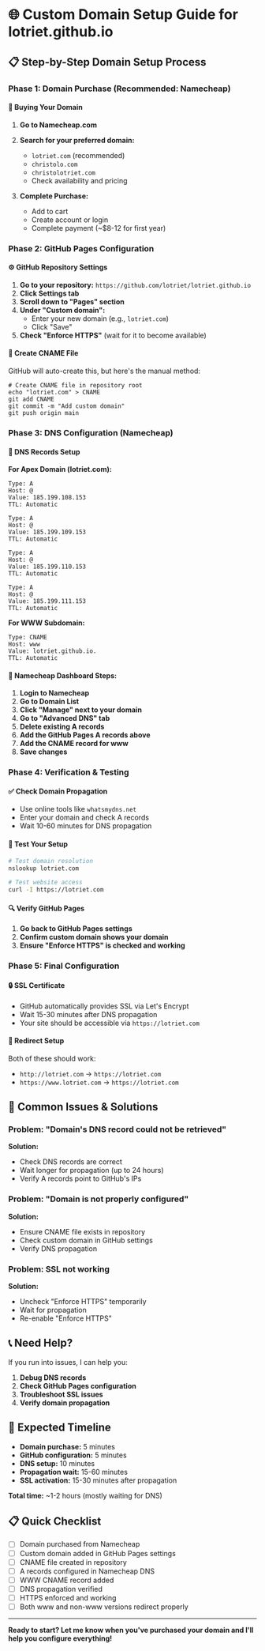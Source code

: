 # 🌐 Custom Domain Setup Guide for lotriet.github.io

## 📋 Step-by-Step Domain Setup Process

### Phase 1: Domain Purchase (Recommended: Namecheap)

#### 🛒 **Buying Your Domain**

1. **Go to Namecheap.com**
2. **Search for your preferred domain:**

   - `lotriet.com` (recommended)
   - `christolo.com`
   - `christolotriet.com`
   - Check availability and pricing

3. **Complete Purchase:**
   - Add to cart
   - Create account or login
   - Complete payment (~$8-12 for first year)

### Phase 2: GitHub Pages Configuration

#### ⚙️ **GitHub Repository Settings**

1. **Go to your repository:** `https://github.com/lotriet/lotriet.github.io`
2. **Click Settings tab**
3. **Scroll down to "Pages" section**
4. **Under "Custom domain":**
   - Enter your new domain (e.g., `lotriet.com`)
   - Click "Save"
5. **Check "Enforce HTTPS"** (wait for it to become available)

#### 📄 **Create CNAME File**

GitHub will auto-create this, but here's the manual method:

```
# Create CNAME file in repository root
echo "lotriet.com" > CNAME
git add CNAME
git commit -m "Add custom domain"
git push origin main
```

### Phase 3: DNS Configuration (Namecheap)

#### 🔧 **DNS Records Setup**

**For Apex Domain (lotriet.com):**

```
Type: A
Host: @
Value: 185.199.108.153
TTL: Automatic

Type: A
Host: @
Value: 185.199.109.153
TTL: Automatic

Type: A
Host: @
Value: 185.199.110.153
TTL: Automatic

Type: A
Host: @
Value: 185.199.111.153
TTL: Automatic
```

**For WWW Subdomain:**

```
Type: CNAME
Host: www
Value: lotriet.github.io.
TTL: Automatic
```

#### 📝 **Namecheap Dashboard Steps:**

1. **Login to Namecheap**
2. **Go to Domain List**
3. **Click "Manage" next to your domain**
4. **Go to "Advanced DNS" tab**
5. **Delete existing A records**
6. **Add the GitHub Pages A records above**
7. **Add the CNAME record for www**
8. **Save changes**

### Phase 4: Verification & Testing

#### ✅ **Check Domain Propagation**

- Use online tools like `whatsmydns.net`
- Enter your domain and check A records
- Wait 10-60 minutes for DNS propagation

#### 🧪 **Test Your Setup**

```bash
# Test domain resolution
nslookup lotriet.com

# Test website access
curl -I https://lotriet.com
```

#### 🔍 **Verify GitHub Pages**

1. **Go back to GitHub Pages settings**
2. **Confirm custom domain shows your domain**
3. **Ensure "Enforce HTTPS" is checked and working**

### Phase 5: Final Configuration

#### 🔒 **SSL Certificate**

- GitHub automatically provides SSL via Let's Encrypt
- Wait 15-30 minutes after DNS propagation
- Your site should be accessible via `https://lotriet.com`

#### 🔄 **Redirect Setup**

Both of these should work:

- `http://lotriet.com` → `https://lotriet.com`
- `https://www.lotriet.com` → `https://lotriet.com`

## 🚨 Common Issues & Solutions

### Problem: "Domain's DNS record could not be retrieved"

**Solution:**

- Check DNS records are correct
- Wait longer for propagation (up to 24 hours)
- Verify A records point to GitHub's IPs

### Problem: "Domain is not properly configured"

**Solution:**

- Ensure CNAME file exists in repository
- Check custom domain in GitHub settings
- Verify DNS propagation

### Problem: SSL not working

**Solution:**

- Uncheck "Enforce HTTPS" temporarily
- Wait for propagation
- Re-enable "Enforce HTTPS"

## 📞 Need Help?

If you run into issues, I can help you:

1. **Debug DNS records**
2. **Check GitHub Pages configuration**
3. **Troubleshoot SSL issues**
4. **Verify domain propagation**

## 🎯 Expected Timeline

- **Domain purchase:** 5 minutes
- **GitHub configuration:** 5 minutes
- **DNS setup:** 10 minutes
- **Propagation wait:** 15-60 minutes
- **SSL activation:** 15-30 minutes after propagation

**Total time:** ~1-2 hours (mostly waiting for DNS)

## 📋 Quick Checklist

- [ ] Domain purchased from Namecheap
- [ ] Custom domain added in GitHub Pages settings
- [ ] CNAME file created in repository
- [ ] A records configured in Namecheap DNS
- [ ] WWW CNAME record added
- [ ] DNS propagation verified
- [ ] HTTPS enforced and working
- [ ] Both www and non-www versions redirect properly

---

**Ready to start? Let me know when you've purchased your domain and I'll help you configure everything!**
